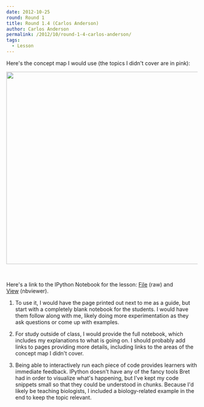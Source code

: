```yaml
---
date: 2012-10-25
round: Round 1
title: Round 1.4 (Carlos Anderson)
author: Carlos Anderson
permalink: /2012/10/round-1-4-carlos-anderson/
tags:
  - Lesson
---
```

Here's the concept map I would use (the topics I didn't cover are in pink):

[<img class="alignnone size-full wp-image-757" title="concept_map" src="http://files.software-carpentry.org/training-course/2012/10/concept_map2.png" alt="" width="700" height="506" />][1]

&nbsp;

Here's a link to the IPython Notebook for the lesson: [File][2] (raw) and [View][3] (nbviewer).

1. To use it, I would have the page printed out next to me as a guide, but start with a completely blank notebook for the students. I would have them follow along with me, likely doing more experimentation as they ask questions or come up with examples.

2. For study outside of class, I would provide the full notebook, which includes my explanations to what is going on. I should probably add links to pages providing more details, including links to the areas of the concept map I didn't cover.

3. Being able to interactively run each piece of code provides learners with immediate feedback. IPython doesn't have any of the fancy tools Bret had in order to visualize what's happening, but I've kept my code snippets small so that they could be understood in chunks. Because I'd likely be teaching biologists, I included a biology-related example in the end to keep the topic relevant.

 [1]: http://files.software-carpentry.org/training-course/2012/10/concept_map2.png
 [2]: https://www.msu.edu/~carlosja/list_comprehension.ipynb
 [3]: http://nbviewer.ipython.org/url/msu.edu/~carlosja/list_comprehension.ipynb

